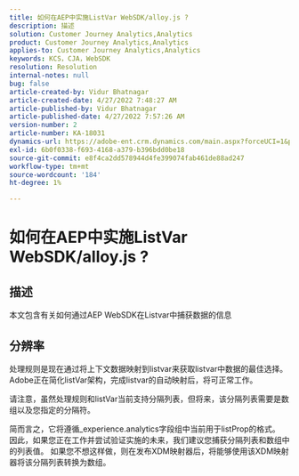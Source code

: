 ```yaml
---
title: 如何在AEP中实施ListVar WebSDK/alloy.js ?
description: 描述
solution: Customer Journey Analytics,Analytics
product: Customer Journey Analytics,Analytics
applies-to: Customer Journey Analytics,Analytics
keywords: KCS，CJA，WebSDK
resolution: Resolution
internal-notes: null
bug: false
article-created-by: Vidur Bhatnagar
article-created-date: 4/27/2022 7:48:27 AM
article-published-by: Vidur Bhatnagar
article-published-date: 4/27/2022 7:57:26 AM
version-number: 2
article-number: KA-18031
dynamics-url: https://adobe-ent.crm.dynamics.com/main.aspx?forceUCI=1&pagetype=entityrecord&etn=knowledgearticle&id=5b1fd76a-fec5-ec11-a7b6-0022480a10ee
exl-id: 6b0f0338-f693-4168-a379-b396bdd0be18
source-git-commit: e8f4ca2dd578944d4fe399074fab461de88ad247
workflow-type: tm+mt
source-wordcount: '184'
ht-degree: 1%

---
```


# 如何在AEP中实施ListVar WebSDK/alloy.js ?

## 描述


本文包含有关如何通过AEP WebSDK在Listvar中捕获数据的信息


## 分辨率


处理规则是现在通过将上下文数据映射到listvar来获取listvar中数据的最佳选择。 Adobe正在简化listVar架构，完成listvar的自动映射后，将可正常工作。

请注意，虽然处理规则和listVar当前支持分隔列表，但将来，该分隔列表需要是数组以及您指定的分隔符。

简而言之，它将遵循_experience.analytics字段组中当前用于listProp的格式。 因此，如果您正在工作并尝试验证实施的未来，我们建议您捕获分隔列表和数组中的列表值。 如果您不想这样做，则在发布XDM映射器后，将能够使用该XDM映射器将该分隔列表转换为数组。
